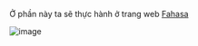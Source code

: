 Ở phần này ta sẽ thực hành ở trang web [Fahasa](https://www.fahasa.com/?utm_source=google&utm_medium=cpc_search&utm_campaign=traffic_search_keyword&utm_content=kwd-298471633621&utm_term=fahasa&gad_source=1&gclid=CjwKCAjwxY-3BhAuEiwAu7Y6s1S8s5PPHGGQEMfIkwinlmp-SVZbl8zgH_1CY0938SecCPj0ig5MTRoC0VgQAvD_BwE)

![image](https://github.com/user-attachments/assets/6a9372cf-ed78-45e5-bfa3-c4863d127173)

